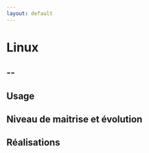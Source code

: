 ```yaml
---
layout: default
---
```


# Linux

## --

## Usage

## Niveau de maitrise et évolution

## Réalisations